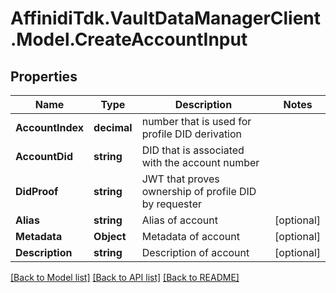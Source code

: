 # AffinidiTdk.VaultDataManagerClient.Model.CreateAccountInput

## Properties

Name | Type | Description | Notes
------------ | ------------- | ------------- | -------------
**AccountIndex** | **decimal** | number that is used for profile DID derivation | 
**AccountDid** | **string** | DID that is associated with the account number | 
**DidProof** | **string** | JWT that proves ownership of profile DID by requester | 
**Alias** | **string** | Alias of account | [optional] 
**Metadata** | **Object** | Metadata of account | [optional] 
**Description** | **string** | Description of account | [optional] 

[[Back to Model list]](../README.md#documentation-for-models) [[Back to API list]](../README.md#documentation-for-api-endpoints) [[Back to README]](../README.md)

